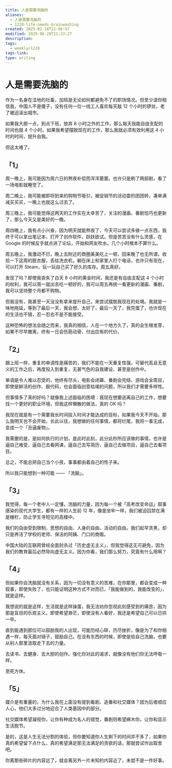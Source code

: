 ```yaml
---
title: 人是需要洗脑的
aliases:
  - 人是需要洗脑的
  - 1228-life-needs-brainwashing
created: 2025-02-18T22:06:57
modified: 2025-06-29T21:33:27
description: 
tags:
  - weekly/1228
tags-link: 
type: writing
---
```


# 人是需要洗脑的

作为一名身在洼地的社畜，加班是无论如何都避免不了的职场情况。但至少请你相信我，中国人不是傻子，没有任何一位一线工人喜欢每天敲 12 个小时的锣丝，老了被迫滚出城市。

如果我大胆一点，到点下班，放弃 8 小时之外的工作，那么每天我能自由支配的时间也就 4 个小时。如果我希望摆脱现在的工作，那么我就必须有效利用这 4 小时的时间，提升自我。

但这太难了。

## 「1」

周一晚上，我可能因为周六日的熬夜补偿而浑浑噩噩。也许只是刷了两部剧，看了一场电影就睡觉了。

周二晚上，我可能被即将到来的购物节吸引，被促销节的活动耍的团团转，凑单满减买买买，一晚上也就这么过去了。

周三晚上，我可能觉得这两天的工作实在太幸苦了，关注的漫画、番剧恰巧也更新了，那么今天又是美好的一晚。

周四晚上，我有点小兴奋，因为明天就能熬夜了，今天可以尝试多做一点东西，我终于可以拿出笔记本，打开了创作软件，跃跃欲试。但是苦苦没有什么灵感，在 Google 的时候反手就点进了论坛，开始和网友吹水。几个小时根本不算什么。

周五晚上，我激动不已，晚上去附近的商圈美美吃上一顿，回来晚了也无所谓，收拾一下这周的脏衣服，丢给洗衣机，躺在床上和家里人打个电话，也许只有现在，可以打开 Steam，玩一玩自己买了好久的库存。周五真好。

发现了吗？即使我丧失了白天 8 小时的黄金时间，我还是有自由支配这 4 个小时的权利，我可以周一就出去吃一顿好的，我可以周五再统一看更新的漫画、番剧，我可以坚持整个月都不购物。

但我没有，我甚至一天没没有拿来提升自己，来尝试摆脱我现在的处境。我就是一味地拖延，等到了最后一天，我会想，太好了，最后一天了，我完蛋了，也许现在的生活也不错，忍一忍也不是不能接受。

这种恐怖的想法会随之而来，我真的相信，人在一个地方久了，真的会生根发芽，如果不尽早撤离，终有一日会伤筋动骨，付出应有的代价。

## 「2」

跟上班一样，重复的单调性是痛苦的，我们不能在一天重复性强，可替代高且无意义的工作之后，再度投入到重复，无甚气色的自我建设、甚至是创作中。

单调是令人难以忍受的，他终有尽头，电影会闭幕、番剧会完结、游戏会全周目，即使是鲜活的创作、敲代码，也会面临创意枯竭的问题，所以我们才需要多样性。

但事情多了真的好吗？就像我上述面临的困境：我现在想要逃离自己的工作，想要找一个更好的职业环境，但我这样懒散的做法，真的 OK 吗？

我现在就是有一个需要我长时间投入时间才能达成的目标，如果我今天不开始，那么我明天也不会开始，长此以往，我想做的任何事情，都将烂尾，我将一事无成，变成一个「丑逼废物」。

我需要的是，是如何执行的计划，是此时此刻，此分此秒所应该做的事情，也许是逼自己难受，逼自己去看网课，逼自己去写简历，逼自己去做项目，逼自己去看项目。

总之，不能总把自己当个小孩，事事都由着自己的性子来。

所以我只能想到一种可能 —— 「洗脑」。

## 「3」

我觉得，每一个老中人一定懂，洗脑的力量，因为每一个被「高考改变命运」叙事感染的现代大学生，都有一样的人生前 12 年，像是坐牢一样，我们被迫囚禁在满是栅栏，防止学生寻短见的高楼中。

我们的自由受到限制，思想的自由、人身的自由、活动的自由。我们起早贪黑，却只是养活了学校的老师、保洁的阿姨、门口的商贩。

中国大陆的互联网曾经全面封杀过「历史虚无主义」，但我觉得这无可避免，因为我们的教育最后必然导向虚无主义。因为你看，我们那么努力，究竟有什么用啊？

## 「4」

但如果你会洗脑就没有关系，因为一切没有意义的苦难，在你那里，都会变成一种叙事，即使失败了，也只能证明这种方式不对而已，「我能做到的，我能改变的」，就是这样。

我想说的就是这样，生活就是这样操蛋，我无法劝你忽视此刻感受到的痛苦，因为那是盲目的乐观主义。即使希望渺茫，即使没有人看好，我还是希望自己可以日拱一卒。

直到能遇到那位可以鼓励我的人出现，可能历经心碎，历尽挫折，像是为了和你相遇一样，每天面对镜子，鼓励自己。在没有东西的时候，即使是给自己洗脑，也要从别人那里汲取走下去的力量。

去读书、去健身、去大胆的创作。强化你对此的渴求，就像没有他们你无法呼吸一样。

至死方休。

## 「5」

媒介是有重量的，为什么我在上面没有提到看剧、追番和社交媒体？因为后者顺应人心，他们大多过分地迎合了人类基因中的部分。

社交媒体希望凝视你，让你有种成为名人的错觉，番剧则希望麻木你，让你和显示生活脱节。

是的，这是人生无法分割的体验，但你要知道你人生剩下的时间并不多了，如果你真的希望留下点什么，真的希望满足那无法满足的贪欲的话，那就尝试作出取舍吧。

你离那些碎片的内容远了，就会离另外一片未知的内容近了，未尝不是一件好事。

